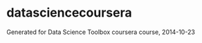 datasciencecoursera
===================

Generated for Data Science Toolbox coursera course, 2014-10-23
